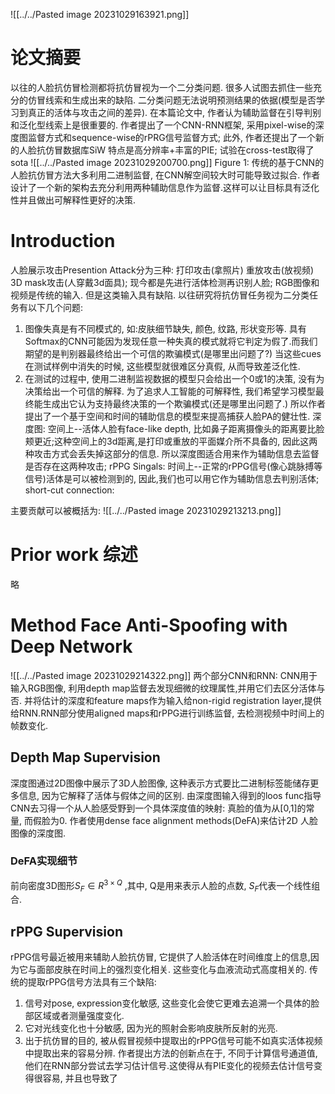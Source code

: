 ![[../../Pasted image 20231029163921.png]]

# 论文摘要
以往的人脸抗仿冒检测都将抗仿冒视为一个二分类问题. 很多人试图去抓住一些充分的仿冒线索和生成出来的缺陷. 二分类问题无法说明预测结果的依据(模型是否学习到真正的活体与攻击之间的差异). 在本篇论文中, 作者认为辅助监督在引导判别和泛化型线索上是很重要的.
作者提出了一个CNN-RNN框架, 采用pixel-wise的深度图监督方式和sequence-wise的rPRG信号监督方式;
此外, 作者还提出了一个新的人脸抗仿冒数据库SiW 特点是高分辨率+丰富的PIE; 试验在cross-test取得了sota
![[../../Pasted image 20231029200700.png]]
Figure 1: 传统的基于CNN的人脸抗仿冒方法大多利用二进制监督, 在CNN解空间较大时可能导致过拟合. 作者设计了一个新的架构去充分利用两种辅助信息作为监督.这样可以让目标具有泛化性并且做出可解释性更好的决策.
# Introduction
人脸展示攻击Presention Attack分为三种: 打印攻击(拿照片) 重放攻击(放视频) 3D mask攻击(人穿戴3d面具); 现今都是先进行活体检测再识别人脸;
RGB图像和视频是传统的输入. 但是这类输入具有缺陷.
以往研究将抗仿冒任务视为二分类任务有以下几个问题:
1. 图像失真是有不同模式的, 如:皮肤细节缺失, 颜色, 纹路, 形状变形等. 具有Softmax的CNN可能因为发现任意一种失真的模式就将它判定为假了.而我们期望的是判别器最终给出一个可信的欺骗模式(是哪里出问题了?) 当这些cues在测试样例中消失的时候, 这些模型就很难区分真假, 从而导致差泛化性.
2. 在测试的过程中, 使用二进制监视数据的模型只会给出一个0或1的决策, 没有为决策给出一个可信的解释. 为了追求人工智能的可解释性, 我们希望学习模型最终能生成出它认为支持最终决策的一个欺骗模式(还是哪里出问题了.)
所以作者提出了一个基于空间和时间的辅助信息的模型来提高捕获人脸PA的健壮性.
深度图: 空间上--活体人脸有face-like depth, 比如鼻子距离摄像头的距离要比脸颊更近;这种空间上的3d距离,是打印或重放的平面媒介所不具备的, 因此这两种攻击方式会丢失掉这部分的信息. 所以深度图适合用来作为辅助信息去监督是否存在这两种攻击;
rPPG Singals: 时间上--正常的rPPG信号(像心跳脉搏等信号)活体是可以被检测到的, 因此,我们也可以用它作为辅助信息去判别活体;
short-cut connection:

主要贡献可以被概括为:
![[../../Pasted image 20231029213213.png]]
# Prior work 综述
略
# Method Face Anti-Spoofing with Deep Network

![[../../Pasted image 20231029214322.png]]
两个部分CNN和RNN: CNN用于输入RGB图像, 利用depth map监督去发现细微的纹理属性,并用它们去区分活体与否. 并将估计的深度和feature maps作为输入给non-rigid registration layer,提供给RNN.RNN部分使用aligned maps和rPPG进行训练监督, 去检测视频中时间上的帧数变化.
## Depth Map Supervision
深度图通过2D图像中展示了3D人脸图像, 这种表示方式要比二进制标签能储存更多信息, 因为它解释了活体与假体之间的区别. 由深度图输入得到的loos func指导CNN去习得一个从人脸感受野到一个具体深度值的映射: 真脸的值为从[0,1]的常量, 而假脸为0.
作者使用dense face alignment methods(DeFA)来估计2D 人脸图像的深度图.
### DeFA实现细节
前向密度3D图形$S_F\in R^{3×Q}$ ,其中, Q是用来表示人脸的点数, $S_F$代表一个线性组合.


## rPPG Supervision
rPPG信号最近被用来辅助人脸抗仿冒, 它提供了人脸活体在时间维度上的信息,因为它与面部皮肤在时间上的强烈变化相关.
这些变化与血液流动式高度相关的. 传统的提取rPPG信号方法具有三个缺陷: 
1. 信号对pose, expression变化敏感, 这些变化会使它更难去追溯一个具体的脸部区域或者测量强度变化. 
2. 它对光线变化也十分敏感, 因为光的照射会影响皮肤所反射的光亮.
3. 出于抗仿冒的目的, 被从假冒视频中提取出的rPPG信号可能不如真实活体视频中提取出来的容易分辨.
作者提出方法的创新点在于, 不同于计算信号通道值, 他们在RNN部分尝试去学习估计信号.这使得从有PIE变化的视频去估计信号变得很容易, 并且也导致了